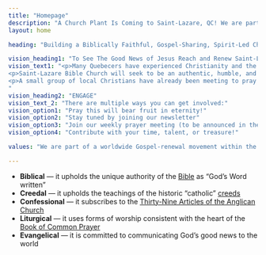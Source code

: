 ```yaml
---
title: "Homepage"
description: "A Church Plant Is Coming to Saint-Lazare, QC! We are part of a worldwide Gospel-renewal movement within the Anglican communion. Subscribe to our newsletter on our website."
layout: home

heading: "Building a Biblically Faithful, Gospel-Sharing, Spirit-Led Church in Saint-Lazare, Québec"

vision_heading1: "To See The Good News of Jesus Reach and Renew Saint-Lazare."
vision_text1: "<p>Many Quebecers have experienced Christianity and the Church in a very broken and distorted way. An increasing number of others haven’t experienced Christianity and the Church at all. For the majority of Quebecers, the beauty, truth, and goodness of Jesus’ life and death on the cross are yet to be discovered. As expressed through Quebec’s brilliant artists, singers, and poets, the hearts of Quebecers continue to search for meaning and purpose, and only Jesus will fulfill these longings.  For this reason, we hope to see the good news of Jesus reach and renew Saint-Lazare and the rest of Quebec, to the glory of God and to the flourishing of people!</p>
<p>Saint-Lazare Bible Church will seek to be an authentic, humble, and loving Christian fellowship existing for and pointing to Jesus and the Gospel. We will be a place where you grow in your faith, connect with a diverse group of God’s people, and reach out to the community in meaningful ways. </p>
<p>A small group of local Christians have already been meeting to pray for the Holy Spirit to be poured out on Saint-Lazare, Hudson, and Rigaud. We believe God is beginning to answer these prayers!</p>
"
vision_heading2: "ENGAGE"
vision_text_2: "There are multiple ways you can get involved:"
vision_option1: "Pray this will bear fruit in eternity!"
vision_option2: "Stay tuned by joining our newsletter"
vision_option3: "Join our weekly prayer meeting (to be announced in the newsletter)"
vision_option4: "Contribute with your time, talent, or treasure!"

values: "We are part of a worldwide Gospel-renewal movement within the Anglican communion. Anglican worship is designed to saturate people in the truth and implications of the good news of Jesus’ life, death, and resurrection. Our sincere hope is to make disciples of Jesus who’s lives flow out of a deep, heart-felt conviction of Jesus’ sacrificial love and sovereign lordship, walking in the fruits and renewal of the Holy Spirit, to the glory and pleasure of God the Father."

---
```

- **Biblical** — it upholds the unique authority of the [Bible](https://www.bible.com) as “God’s Word written”  
- **Creedal** — it upholds the teachings of the historic “catholic” [creeds](https://www.churchofengland.org/our-faith/what-we-believe/apostles-creed)
- **Confessional** — it subscribes to the [Thirty-Nine Articles of the Anglican Church](https://www.churchofengland.org/prayer-and-worship/join-us-service-daily-prayer)
- **Liturgical** — it uses forms of worship consistent with the heart of the [Book of Common Prayer](https://www.churchofengland.org/prayer-and-worship/worship-texts-and-resources/book-common-prayer)
- **Evangelical** — it is committed to communicating God’s good news to the world